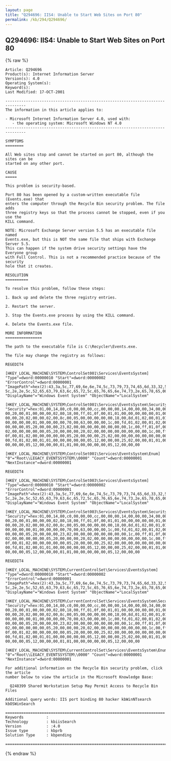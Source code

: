 ```yaml
---
layout: page
title: "Q294696: IIS4: Unable to Start Web Sites on Port 80"
permalink: /kb/294/Q294696/
---
```


## Q294696: IIS4: Unable to Start Web Sites on Port 80

{% raw %}

	Article: Q294696
	Product(s): Internet Information Server
	Version(s): 4.0
	Operating System(s): 
	Keyword(s): 
	Last Modified: 17-OCT-2001
	
	-------------------------------------------------------------------------------
	The information in this article applies to:
	
	- Microsoft Internet Information Server 4.0, used with:
	   - the operating system: Microsoft Windows NT 4.0 
	-------------------------------------------------------------------------------
	
	SYMPTOMS
	========
	
	All Web sites stop and cannot be started on port 80, although the sites can be
	started on any other port.
	
	CAUSE
	=====
	
	This problem is security-based.
	
	Port 80 has been opened by a custom-written executable file (Events.exe) that
	enters the computer through the Recycle Bin security problem. The file adds
	three registry keys so that the process cannot be stopped, even if you use the
	KILL command.
	
	NOTE: Microsoft Exchange Server version 5.5 has an executable file named
	Events.exe, but this is NOT the same file that ships with Exchange Server 5.5.
	This can happen if the system drive security settings have the Everyone group
	with Full Control. This is not a recommended practice because of the security
	hole that it creates.
	
	RESOLUTION
	==========
	
	To resolve this problem, follow these steps:
	
	1. Back up and delete the three registry entries.
	
	2. Restart the server.
	
	3. Stop the Events.exe process by using the KILL command.
	
	4. Delete the Events.exe file.
	
	MORE INFORMATION
	================
	
	The path to the executable file is C:\Recycler\Events.exe.
	
	The file may change the registry as follows:
	
	REGEDIT4
	
	[HKEY_LOCAL_MACHINE\SYSTEM\ControlSet001\Services\EventsSystem]
	"Type"=dword:00000010 "Start"=dword:00000002 "ErrorControl"=dword:00000001
	"ImagePath"=hex(2):43,3a,5c,77,69,6e,6e,74,5c,73,79,73,74,65,6d,33,32,5c,2e,2e,\
	5c,2e,2e,5c,52,65,63,79,63,6c,65,72,5c,65,76,65,6e,74,73,2e,65,78,65,00
	"DisplayName"="Windows Event System" "ObjectName"="LocalSystem"
	
	[HKEY_LOCAL_MACHINE\SYSTEM\ControlSet001\Services\EventsSystem\Security]
	"Security"=hex:01,00,14,80,c0,00,00,00,cc,00,00,00,14,00,00,00,34,00,00,00,02,\
	00,20,00,01,00,00,00,02,80,18,00,ff,01,0f,00,01,01,00,00,00,00,00,01,00,00,\
	00,00,20,02,00,00,02,00,8c,00,05,00,00,00,00,00,18,00,8d,01,02,00,01,01,00,\
	00,00,00,00,01,00,00,00,00,70,00,63,00,00,00,1c,00,fd,01,02,00,01,02,00,00,\
	00,00,00,05,20,00,00,00,23,02,00,00,00,00,00,00,00,00,1c,00,ff,01,0f,00,01,\
	02,00,00,00,00,00,05,20,00,00,00,20,02,00,00,00,00,00,00,00,00,1c,00,ff,01,\
	0f,00,01,02,00,00,00,00,00,05,20,00,00,00,25,02,00,00,00,00,00,00,00,00,18,\
	00,fd,01,02,00,01,01,00,00,00,00,00,05,12,00,00,00,25,02,00,00,01,01,00,00,\
	00,00,00,05,12,00,00,00,01,01,00,00,00,00,00,05,12,00,00,00
	
	[HKEY_LOCAL_MACHINE\SYSTEM\ControlSet001\Services\EventsSystem\Enum]
	"0"="Root\\LEGACY_EVENTSSYSTEM\\0000" "Count"=dword:00000001
	"NextInstance"=dword:00000001
	
	REGEDIT4
	
	[HKEY_LOCAL_MACHINE\SYSTEM\ControlSet003\Services\EventsSystem]
	"Type"=dword:00000010 "Start"=dword:00000002 "ErrorControl"=dword:00000001
	"ImagePath"=hex(2):43,3a,5c,77,69,6e,6e,74,5c,73,79,73,74,65,6d,33,32,5c,2e,2e,\
	5c,2e,2e,5c,52,65,63,79,63,6c,65,72,5c,65,76,65,6e,74,73,2e,65,78,65,00
	"DisplayName"="Windows Event System" "ObjectName"="LocalSystem"
	
	[HKEY_LOCAL_MACHINE\SYSTEM\ControlSet003\Services\EventsSystem\Security]
	"Security"=hex:01,00,14,80,c0,00,00,00,cc,00,00,00,14,00,00,00,34,00,00,00,02,\
	00,20,00,01,00,00,00,02,80,18,00,ff,01,0f,00,01,01,00,00,00,00,00,01,00,00,\
	00,00,20,02,00,00,02,00,8c,00,05,00,00,00,00,00,18,00,8d,01,02,00,01,01,00,\
	00,00,00,00,01,00,00,00,00,70,00,63,00,00,00,1c,00,fd,01,02,00,01,02,00,00,\
	00,00,00,05,20,00,00,00,23,02,00,00,00,00,00,00,00,00,1c,00,ff,01,0f,00,01,\
	02,00,00,00,00,00,05,20,00,00,00,20,02,00,00,00,00,00,00,00,00,1c,00,ff,01,\
	0f,00,01,02,00,00,00,00,00,05,20,00,00,00,25,02,00,00,00,00,00,00,00,00,18,\
	00,fd,01,02,00,01,01,00,00,00,00,00,05,12,00,00,00,25,02,00,00,01,01,00,00,\
	00,00,00,05,12,00,00,00,01,01,00,00,00,00,00,05,12,00,00,00
	
	REGEDIT4
	
	[HKEY_LOCAL_MACHINE\SYSTEM\CurrentControlSet\Services\EventsSystem]
	"Type"=dword:00000010 "Start"=dword:00000002 "ErrorControl"=dword:00000001
	"ImagePath"=hex(2):43,3a,5c,77,69,6e,6e,74,5c,73,79,73,74,65,6d,33,32,5c,2e,2e,\
	5c,2e,2e,5c,52,65,63,79,63,6c,65,72,5c,65,76,65,6e,74,73,2e,65,78,65,00
	"DisplayName"="Windows Event System" "ObjectName"="LocalSystem"
	
	[HKEY_LOCAL_MACHINE\SYSTEM\CurrentControlSet\Services\EventsSystem\Security]
	"Security"=hex:01,00,14,80,c0,00,00,00,cc,00,00,00,14,00,00,00,34,00,00,00,02,\
	00,20,00,01,00,00,00,02,80,18,00,ff,01,0f,00,01,01,00,00,00,00,00,01,00,00,\
	00,00,20,02,00,00,02,00,8c,00,05,00,00,00,00,00,18,00,8d,01,02,00,01,01,00,\
	00,00,00,00,01,00,00,00,00,70,00,63,00,00,00,1c,00,fd,01,02,00,01,02,00,00,\
	00,00,00,05,20,00,00,00,23,02,00,00,00,00,00,00,00,00,1c,00,ff,01,0f,00,01,\
	02,00,00,00,00,00,05,20,00,00,00,20,02,00,00,00,00,00,00,00,00,1c,00,ff,01,\
	0f,00,01,02,00,00,00,00,00,05,20,00,00,00,25,02,00,00,00,00,00,00,00,00,18,\
	00,fd,01,02,00,01,01,00,00,00,00,00,05,12,00,00,00,25,02,00,00,01,01,00,00,\
	00,00,00,05,12,00,00,00,01,01,00,00,00,00,00,05,12,00,00,00
	
	[HKEY_LOCAL_MACHINE\SYSTEM\CurrentControlSet\Services\EventsSystem\Enum]
	"0"="Root\\LEGACY_EVENTSSYSTEM\\0000" "Count"=dword:00000001
	"NextInstance"=dword:00000001
	
	For additional information on the Recycle Bin security problem, click the article
	number below to view the article in the Microsoft Knowledge Base:
	
	  Q248399 Shared Workstation Setup May Permit Access to Recycle Bin Files
	
	Additional query words: IIS port binding 80 hacker kbWinNTsearch kbOSWinSearch
	
	======================================================================
	Keywords          :  
	Technology        : kbiisSearch
	Version           : :4.0
	Issue type        : kbprb
	Solution Type     : kbpending
	
	=============================================================================
	

{% endraw %}
